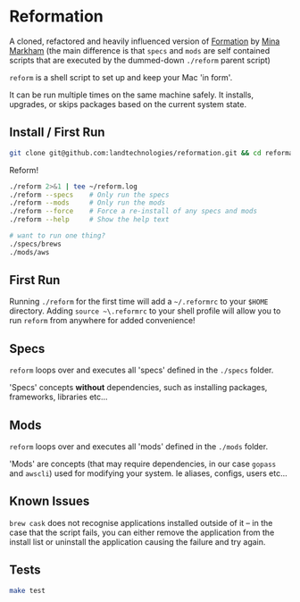 # Reformation

A cloned, refactored and heavily influenced version of [Formation](https://github.com/minamarkham/formation) by [Mina Markham](https://github.com/minamarkham) (the main difference is that `specs` and `mods` are self contained scripts that are executed by the dummed-down `./reform` parent script)

`reform` is a shell script to set up and keep your Mac 'in form'.

It can be run multiple times on the same machine safely. It installs, upgrades, or skips packages based on the current system state.

## Install / First Run

```sh
git clone git@github.com:landtechnologies/reformation.git && cd reformation
```

Reform!

```sh
./reform 2>&1 | tee ~/reform.log
./reform --specs    # Only run the specs
./reform --mods     # Only run the mods
./reform --force    # Force a re-install of any specs and mods
./reform --help     # Show the help text

# want to run one thing?
./specs/brews
./mods/aws
```

## First Run

Running `./reform` for the first time will add a `~/.reformrc` to your `$HOME` directory. Adding `source ~\.reformrc` to your shell profile will allow you to run `reform` from anywhere for added convenience!

## Specs

`reform` loops over and executes all 'specs' defined in the `./specs` folder.

'Specs' concepts **without** dependencies, such as installing packages, frameworks, libraries etc...

## Mods

`reform` loops over and executes all 'mods' defined in the `./mods` folder.

'Mods' are concepts (that may require dependencies, in our case `gopass` and `awscli`) used for modifying your system. Ie aliases, configs, users etc...

## Known Issues

`brew cask` does not recognise applications installed outside of it – in the case that the script fails, you can either remove the application from the install list or uninstall the application causing the failure and try again.

## Tests

```bash
make test
```

